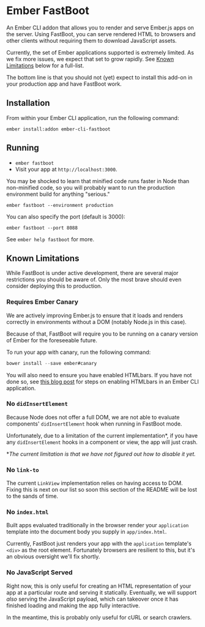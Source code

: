 # Ember FastBoot

An Ember CLI addon that allows you to render and serve Ember.js apps on
the server. Using FastBoot, you can serve rendered HTML to browsers and
other clients without requiring them to download JavaScript assets.

Currently, the set of Ember applications supported is extremely limited.
As we fix more issues, we expect that set to grow rapidly. See [Known
Limitations](#known-limitations) below for a full-list.

The bottom line is that you should not (yet) expect to install this add-on in
your production app and have FastBoot work.

## Installation

From within your Ember CLI application, run the following command:

```
ember install:addon ember-cli-fastboot
```

## Running

* `ember fastboot`
* Visit your app at `http://localhost:3000`.

You may be shocked to learn that minified code runs faster in Node than
non-minified code, so you will probably want to run the production
environment build for anything "serious."

```
ember fastboot --environment production
```

You can also specify the port (default is 3000):

```
ember fastboot --port 8088
```

See `ember help fastboot` for more.

## Known Limitations

While FastBoot is under active development, there are several major
restrictions you should be aware of. Only the most brave should even
consider deploying this to production.

### Requires Ember Canary

We are actively improving Ember.js to ensure that it loads and renders
correctly in environments without a DOM (notably Node.js in this case).

Because of that, FastBoot will require you to be running on a canary
version of Ember for the foreseeable future.

To run your app with canary, run the following command:

```js
bower install --save ember#canary
```

You will also need to ensure you have enabled HTMLbars. If you have not
done so, see [this blog post](http://reefpoints.dockyard.com/2014/11/30/htmlbars_calling_all_testers.html)
for steps on enabling HTMLbars in an Ember CLI application.

### No `didInsertElement`

Because Node does not offer a full DOM, we are not able to evaluate
components' `didInsertElement` hook when running in FastBoot mode.

Unfortunately, due to a limitation of the current implementation\*,
if you have any `didInsertElement` hooks in a component or view, the app
will just crash.

\*_The current limitation is that we have not figured out how to disable it yet._

### No `link-to`

The current `LinkView` implementation relies on having access to DOM.
Fixing this is next on our list so soon this section of the README will
be lost to the sands of time.

### No `index.html`

Built apps evaluated traditionally in the browser render your
`application` template into the document body you supply in
`app/index.html`.

Currently, FastBoot just renders your app with the `application`
template's `<div>` as the root element. Fortunately browsers are
resilient to this, but it's an obvious oversight we'll fix shortly.

### No JavaScript Served

Right now, this is only useful for creating an HTML representation of
your app at a particular route and serving it statically. Eventually, we
will support *also* serving the JavaScript payload, which can takeover
once it has finished loading and making the app fully interactive.

In the meantime, this is probably only useful for cURL or search
crawlers.
